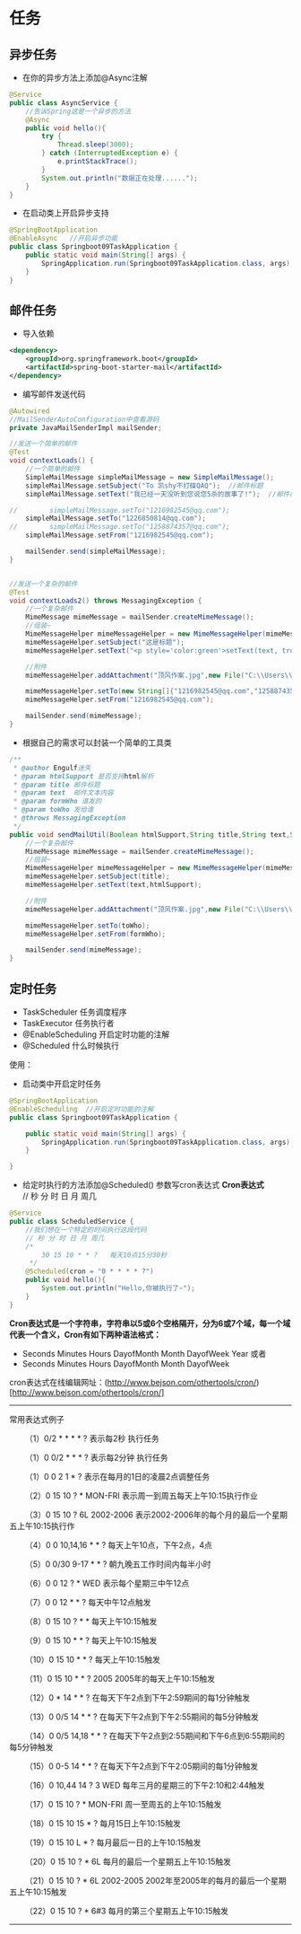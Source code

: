 # 任务
## 异步任务
- 在你的异步方法上添加@Async注解
```java
@Service
public class AsyncService {
    //告诉Spring这是一个异步的方法
    @Async
    public void hello(){
        try {
            Thread.sleep(3000);
        } catch (InterruptedException e) {
            e.printStackTrace();
        }
        System.out.println("数据正在处理......");
    }
}
```

- 在启动类上开启异步支持
```java
@SpringBootApplication
@EnableAsync   //开启异步功能
public class Springboot09TaskApplication {
    public static void main(String[] args) {
        SpringApplication.run(Springboot09TaskApplication.class, args);
    }
}
```
## 邮件任务
- 导入依赖
```xml
<dependency>
    <groupId>org.springframework.boot</groupId>
    <artifactId>spring-boot-starter-mail</artifactId>
</dependency>
```

- 编写邮件发送代码
```java
@Autowired
//MailSenderAutoConfiguration中查看源码
private JavaMailSenderImpl mailSender;

//发送一个简单的邮件
@Test
void contextLoads() {
    //一个简单的邮件
    SimpleMailMessage simpleMailMessage = new SimpleMailMessage();
    simpleMailMessage.setSubject("To 凯shy不打碟QAQ");  //邮件标题
    simpleMailMessage.setText("我已经一天没听到您说您5杀的故事了!");  //邮件内容

//        simpleMailMessage.setTo("1216982545@qq.com");
    simpleMailMessage.setTo("1226850814@qq.com");
//        simpleMailMessage.setTo("1258874357@qq.com");
    simpleMailMessage.setFrom("1216982545@qq.com");

    mailSender.send(simpleMailMessage);
}


//发送一个复杂的邮件
@Test
void contextLoads2() throws MessagingException {
    //一个复杂邮件
    MimeMessage mimeMessage = mailSender.createMimeMessage();
    //组装~
    MimeMessageHelper mimeMessageHelper = new MimeMessageHelper(mimeMessage,true,"utf-8");
    mimeMessageHelper.setSubject("这是标题");
    mimeMessageHelper.setText("<p style='color:green'>setText(text, true),第二个参数为true表示开启html解析</p>",true);

    //附件
    mimeMessageHelper.addAttachment("顶风作案.jpg",new File("C:\\Users\\Lenovo\\Desktop\\1.jpg"));

    mimeMessageHelper.setTo(new String[]{"1216982545@qq.com","1258874357@qq.com","1258874357@qq.com"});
    mimeMessageHelper.setFrom("1216982545@qq.com");

    mailSender.send(mimeMessage);
}
```
- 根据自己的需求可以封装一个简单的工具类
```java
/**
 * @author Engulf迷失
 * @param htmlSupport 是否支持html解析
 * @param title 邮件标题
 * @param text  邮件文本内容
 * @param formWho 谁发的
 * @param toWho 发给谁               
 * @throws MessagingException
 */
public void sendMailUtil(Boolean htmlSupport,String title,String text,String formWho,String... toWho) throws MessagingException {
    //一个复杂邮件
    MimeMessage mimeMessage = mailSender.createMimeMessage();
    //组装~
    MimeMessageHelper mimeMessageHelper = new MimeMessageHelper(mimeMessage,true,"utf-8");
    mimeMessageHelper.setSubject(title);
    mimeMessageHelper.setText(text,htmlSupport);

    //附件
    mimeMessageHelper.addAttachment("顶风作案.jpg",new File("C:\\Users\\Lenovo\\Desktop\\1.jpg"));

    mimeMessageHelper.setTo(toWho);
    mimeMessageHelper.setFrom(formWho);

    mailSender.send(mimeMessage);
}
```

## 定时任务
- TaskScheduler 任务调度程序
- TaskExecutor 任务执行者
- @EnableScheduling 开启定时功能的注解
- @Scheduled 什么时候执行

使用：
- 启动类中开启定时任务
```java
@SpringBootApplication
@EnableScheduling  //开启定时功能的注解
public class Springboot09TaskApplication {

    public static void main(String[] args) {
        SpringApplication.run(Springboot09TaskApplication.class, args);
    }

}
```

- 给定时执行的方法添加@Scheduled() 参数写cron表达式
**Cron表达式**  
// 秒 分 时 日 月 周几
```java
@Service
public class ScheduledService {
    //我们想在一个特定的时间执行这段代码
    // 秒 分 时 日 月 周几
    /*
        30 15 10 * * ?   每天10点15分30秒
     */
    @Scheduled(cron = "0 * * * * ?")
    public void hello(){
        System.out.println("Hello,你被执行了~");
    }
}
```

**Cron表达式是一个字符串，字符串以5或6个空格隔开，分为6或7个域，每一个域代表一个含义，Cron有如下两种语法格式：**  
- Seconds Minutes Hours DayofMonth Month DayofWeek Year
或者  
- Seconds Minutes Hours DayofMonth Month DayofWeek

cron表达式在线编辑网址：(http://www.bejson.com/othertools/cron/)[http://www.bejson.com/othertools/cron/]

______
常用表达式例子

  （1）0/2 * * * * ?   表示每2秒 执行任务

  （1）0 0/2 * * * ?    表示每2分钟 执行任务

  （1）0 0 2 1 * ?   表示在每月的1日的凌晨2点调整任务

  （2）0 15 10 ? * MON-FRI   表示周一到周五每天上午10:15执行作业

  （3）0 15 10 ? 6L 2002-2006   表示2002-2006年的每个月的最后一个星期五上午10:15执行作

  （4）0 0 10,14,16 * * ?   每天上午10点，下午2点，4点 

  （5）0 0/30 9-17 * * ?   朝九晚五工作时间内每半小时 

  （6）0 0 12 ? * WED    表示每个星期三中午12点 

  （7）0 0 12 * * ?   每天中午12点触发 

  （8）0 15 10 ? * *    每天上午10:15触发 

  （9）0 15 10 * * ?     每天上午10:15触发 

  （10）0 15 10 * * ?    每天上午10:15触发 

  （11）0 15 10 * * ? 2005    2005年的每天上午10:15触发 

  （12）0 * 14 * * ?     在每天下午2点到下午2:59期间的每1分钟触发 

  （13）0 0/5 14 * * ?    在每天下午2点到下午2:55期间的每5分钟触发 

  （14）0 0/5 14,18 * * ?     在每天下午2点到2:55期间和下午6点到6:55期间的每5分钟触发 

  （15）0 0-5 14 * * ?    在每天下午2点到下午2:05期间的每1分钟触发 

  （16）0 10,44 14 ? 3 WED    每年三月的星期三的下午2:10和2:44触发 

  （17）0 15 10 ? * MON-FRI    周一至周五的上午10:15触发 

  （18）0 15 10 15 * ?    每月15日上午10:15触发 

  （19）0 15 10 L * ?    每月最后一日的上午10:15触发 

  （20）0 15 10 ? * 6L    每月的最后一个星期五上午10:15触发 

  （21）0 15 10 ? * 6L 2002-2005   2002年至2005年的每月的最后一个星期五上午10:15触发 

  （22）0 15 10 ? * 6#3   每月的第三个星期五上午10:15触发
______
